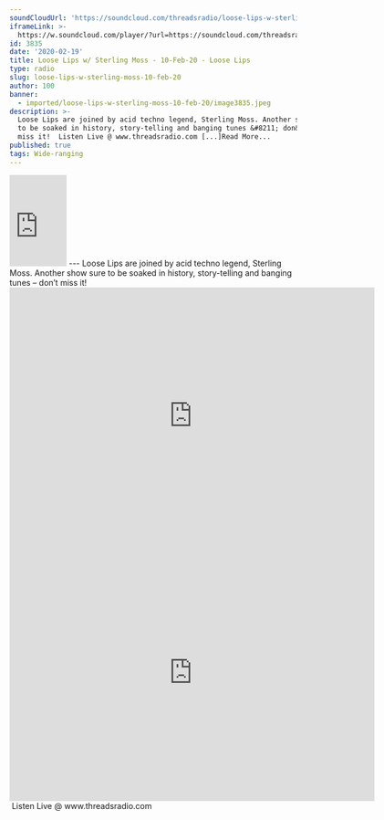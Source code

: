 ```yaml
---
soundCloudUrl: 'https://soundcloud.com/threadsradio/loose-lips-w-sterling-moss-10-feb-20'
iframeLink: >-
  https://w.soundcloud.com/player/?url=https://soundcloud.com/threadsradio/loose-lips-w-sterling-moss-10-feb-20&color=00aabb&auto_play=false&hide_related=false&show_comments=true&show_user=true&show_reposts=false
id: 3835
date: '2020-02-19'
title: Loose Lips w/ Sterling Moss - 10-Feb-20 - Loose Lips
type: radio
slug: loose-lips-w-sterling-moss-10-feb-20
author: 100
banner:
  - imported/loose-lips-w-sterling-moss-10-feb-20/image3835.jpeg
description: >-
  Loose Lips are joined by acid techno legend, Sterling Moss. Another show sure
  to be soaked in history, story-telling and banging tunes &#8211; don&#8217;t
  miss it!⁠ ⁠ Listen Live @ www.threadsradio.com [...]Read More...
published: true
tags: Wide-ranging
---
```

<iframe id="sc-widget" title="title" width="100" height="160" scrolling="no" frameborder="yes" allow="autoplay" src="https://w.soundcloud.com/player/?url=https://soundcloud.com/threadsradio/loose-lips-w-sterling-moss-10-feb-20&amp;color=00aabb&amp;auto_play=false&amp;hide_related=false&amp;show_comments=true&amp;show_user=true&amp;show_reposts=false"></iframe>
---
Loose Lips are joined by acid techno legend, Sterling Moss. Another show sure to be soaked in history, story-telling and banging tunes – don’t miss it!⁠

<iframe loading="lazy" title="Loose Lips" width="640" height="450" scrolling="no" frameborder="no" src="https://w.soundcloud.com/player/?visual=true&amp;url=https%3A%2F%2Fapi.soundcloud.com%2Fusers%2F113063248&amp;show_artwork=true&amp;maxwidth=640&amp;maxheight=960&amp;dnt=1"></iframe>

<iframe loading="lazy" title="Sterling Moss" width="640" height="450" scrolling="no" frameborder="no" src="https://w.soundcloud.com/player/?visual=true&amp;url=https%3A%2F%2Fapi.soundcloud.com%2Fusers%2F568371&amp;show_artwork=true&amp;maxwidth=640&amp;maxheight=960&amp;dnt=1"></iframe>  
⁠  
Listen Live @ www.threadsradio.com